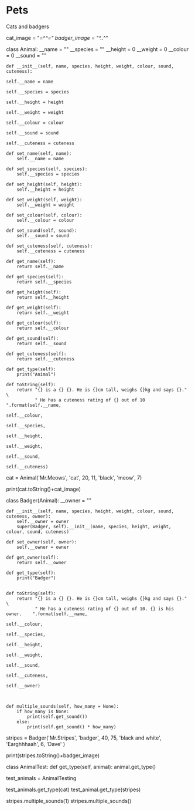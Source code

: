 # Pets
Cats and badgers

cat_image = "=^_^="
badger_image = "^._.^"

class Animal:
    __name = ""
    __species = ""
    __height = 0
    __weight = 0
    __colour = 0
    __sound = ""


    def __init__(self, name, species, height, weight, colour, sound, cuteness):
                                                                                self.__name = name
                                                                                self.__species = species
                                                                                self.__height = height
                                                                                self.__weight = weight
                                                                                self.__colour = colour
                                                                                self.__sound = sound
                                                                                self.__cuteness = cuteness

    def set_name(self, name):
        self.__name = name

    def set_species(self, species):
        self.__species = species

    def set_height(self, height):
        self.__height = height

    def set_weight(self, weight):
        self.__weight = weight

    def set_colour(self, colour):
        self.__colour = colour

    def set_sound(self, sound):
        self.__sound = sound

    def set_cuteness(self, cuteness):
        self.__cuteness = cuteness

    def get_name(self):
        return self.__name

    def get_species(self):
        return self.__species

    def get_height(self):
        return self.__height

    def get_weight(self):
        return self.__weight

    def get_colour(self):
        return self.__colour

    def get_sound(self):
        return self.__sound

    def get_cuteness(self):
        return self.__cuteness

    def get_type(self):
        print("Animal")

    def toString(self):
        return "{} is a {} {}. He is {}cm tall, weighs {}kg and says {}." \
               " He has a cuteness rating of {} out of 10    ".format(self.__name,
                                                                      self.__colour,
                                                                      self.__species,
                                                                      self.__height,
                                                                      self.__weight,
                                                                      self.__sound,
                                                                      self.__cuteness)

cat = Animal('Mr.Meows', 'cat', 20, 11, 'black', 'meow', 7)


print(cat.toString()+cat_image)




class Badger(Animal):
    __owner = ""

    def __init__(self, name, species, height, weight, colour, sound, cuteness, owner):
        self.__owner = owner
        super(Badger, self).__init__(name, species, height, weight, colour, sound, cuteness)

    def set_owner(self, owner):
        self.__owner = owner

    def get_owner(self):
        return self.__owner

    def get_type(self):
        print("Badger")


    def toString(self):
        return "{} is a {} {}. He is {}cm tall, weighs {}kg and says {}." \
               " He has a cuteness rating of {} out of 10. {} is his owner.    ".format(self.__name,
                                                                                        self.__colour,
                                                                                        self.__species,
                                                                                        self.__height,
                                                                                        self.__weight,
                                                                                        self.__sound,
                                                                                        self.__cuteness,
                                                                                        self.__owner)



    def multiple_sounds(self, how_many = None):
        if how_many is None:
            print(self.get_sound())
        else:
            print(self.get_sound() * how_many)


stripes = Badger('Mr.Stripes', 'badger', 40, 75, 'black and white', 'Earghhhaah', 6, 'Dave' )

print(stripes.toString()+badger_image)


class AnimalTest:
    def get_type(self, animal):
        animal.get_type()


test_animals = AnimalTesting

test_animals.get_type(cat)
test_animal.get_type(stripes)

stripes.multiple_sounds(1)
stripes.multiple_sounds()
